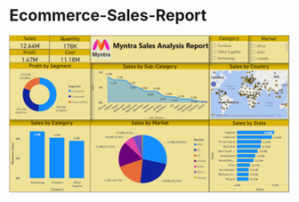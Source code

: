 # Ecommerce-Sales-Report


![alt text](https://github.com/shubho337/Ecommerce-Sales-Report/blob/main/Myntra%20Sales%20Report.png)
